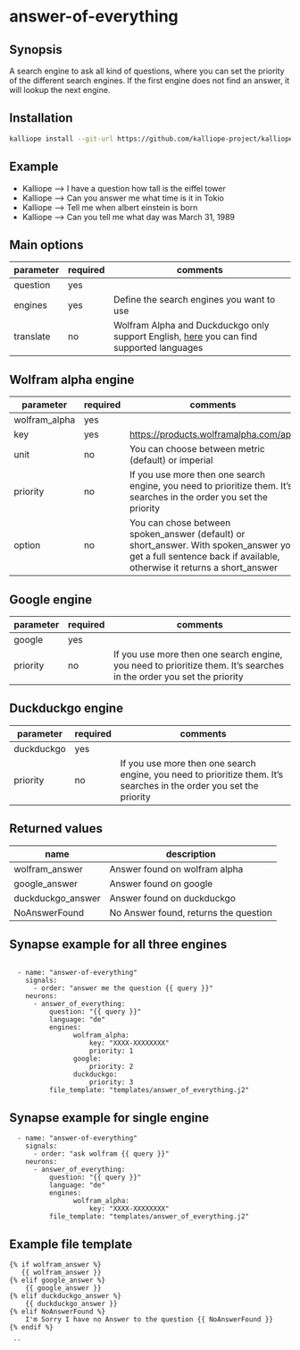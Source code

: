 # answer-of-everything

## Synopsis
A search engine to ask all kind of questions, where you can set the priority of the different search engines. If the first engine does not find an answer, it will lookup the next engine.

## Installation
```bash
kalliope install --git-url https://github.com/kalliope-project/kalliope_neuron_answer_of_everything.git
```

## Example
- Kalliope --> I have a question how tall is the eiffel tower 
- Kalliope --> Can you answer me what time is it in Tokio
- Kalliope --> Tell me when albert einstein is born
- Kalliope --> Can you tell me what day was March 31, 1989


## Main options
| parameter        | required | comments                                     |
|------------------|----------|----------------------------------------------|
| question         | yes      |                                              |
| engines          | yes      | Define the search engines you want to use    |
| translate        | no       | Wolfram Alpha and Duckduckgo only support English, [here](https://py-googletrans.readthedocs.io/en/latest/#googletrans-languages) you can find supported languages |

## Wolfram alpha engine
| parameter        | required | comments                                     |
|------------------|----------|----------------------------------------------|
| wolfram_alpha    | yes      |                                              |
| key              | yes      | https://products.wolframalpha.com/api/       |
| unit             | no       | You can choose between metric (default) or imperial |
| priority         | no       | If you use more then one search engine, you need to prioritize them. It’s searches in the order you set the priority | 
| option           | no       | You can chose between spoken_answer (default) or short_answer. With spoken_answer you get a full sentence back if available, otherwise it returns a short_answer| 

## Google engine
| parameter        | required | comments                                     |
|------------------|----------|----------------------------------------------|
| google           | yes      |                                              |
| priority         | no       | If you use more then one search engine, you need to prioritize them. It’s searches in the order you set the priority | 

## Duckduckgo engine
| parameter        | required | comments                                     |
|------------------|----------|----------------------------------------------|
| duckduckgo       | yes      |                                              |
| priority         | no       | If you use more then one search engine, you need to prioritize them. It’s searches in the order you set the priority | 

## Returned values
| name             | description                           | 
|------------------|---------------------------------------|
| wolfram_answer   | Answer found on wolfram alpha         |
| google_answer    | Answer found on google                |
| duckduckgo_answer| Answer found on duckduckgo            |
| NoAnswerFound    | No Answer found, returns the question |


## Synapse example for all three engines
```
  
  - name: "answer-of-everything"
    signals: 
      - order: "answer me the question {{ query }}"
    neurons:
      - answer_of_everything:
          question: "{{ query }}"
          language: "de"
          engines:  
                wolfram_alpha: 
                    key: "XXXX-XXXXXXXX"
                    priority: 1
                google:
                    priority: 2
                duckduckgo:
                    priority: 3
          file_template: "templates/answer_of_everything.j2" 

```

## Synapse example for single engine
```
  - name: "answer-of-everything"
    signals: 
      - order: "ask wolfram {{ query }}"
    neurons:
      - answer_of_everything:
          question: "{{ query }}"
          language: "de"
          engines:  
                wolfram_alpha: 
                    key: "XXXX-XXXXXXXX"
          file_template: "templates/answer_of_everything.j2" 

```


## Example file template
```
{% if wolfram_answer %} 
   {{ wolfram_answer }}
{% elif google_answer %}
    {{ google_answer }}
{% elif duckduckgo_answer %}
    {{ duckduckgo_answer }}
{% elif NoAnswerFound %} 
    I'm Sorry I have no Answer to the question {{ NoAnswerFound }}
{% endif %}

 ``

